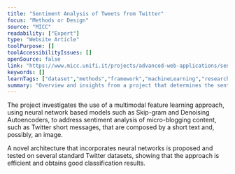 ```yaml
---
title: "Sentiment Analysis of Tweets from Twitter"
focus: "Methods or Design"
source: "MICC"
readability: ["Expert"]
type: "Website Article"
toolPurpose: []
toolAccessibilityIssues: []
openSource: false
link: "https://www.micc.unifi.it/projects/advanced-web-applications/sentiment-analysis-of-tweets-from-twitter/"
keywords: []
learnTags: ["dataset","methods","framework","machineLearning","researchCentre"]
summary: "Overview and insights from a project that determines the sentiment analysis of Twitter data sets using a multimodal feature learning approach. "
---
```

The project investigates the use of a multimodal feature learning approach, using neural network based models such as Skip-gram and Denoising Autoencoders, to address sentiment analysis of micro-blogging content, such as Twitter short messages, that are composed by a short text and, possibly, an image.

A novel architecture that incorporates neural networks is proposed and tested on several standard Twitter datasets, showing that the approach is efficient and obtains good classification results.
